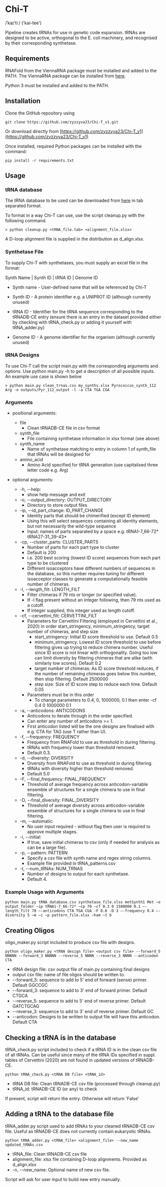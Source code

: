 # Chi-T

 /ˈkaɪ'tiː/ ('kai-tee')

Pipeline creates tRNAs for use in genetic code expansion. tRNAs are designed to be active, orthogonal to the E. coli machinery, and recognised by their corresponding synthetase.

## Requirements

RNAFold from the ViennaRNA package must be installed and added to the PATH. The ViennaRNA package can be installed from [here](https://www.tbi.univie.ac.at/RNA/#download).

Python 3 must be installed and added to the PATH.

## Installation

Clone the GitHub repository using

```git clone https://github.com/zyzzyva23/Chi-T_v1.git```

Or download directly from [https://github.com/zyzzyva23/Chi-T_v1](https://github.com/zyzzyva23/Chi-T_v1)

Once installed, required Python packages can be installed with the command:

```pip install -r requirements.txt```

## Usage
### tRNA database
The tRNA database to be used can be downloaded from [here](http://trna.ie.niigata-u.ac.jp/cgi-bin/trnadb/index.cgi) in tab separated format. 

To format in a way Chi-T can use, use the script cleanup.py with the following command.

```> python cleanup.py <tRNA_file.tab> <alignment_file.xlsx> ```

A D-loop alignment file is supplied in the distribution as d_align.xlsx.

### Synthetase File

To supply Chi-T with synthetases, you must supply an excel file in the format:

Synth Name | Synth ID | tRNA ID | Genome ID

* Synth name - User-defined name that will be referenced by Chi-T

* Synth ID - A protein identifier e.g. a UNIPROT ID (although currently unused)

* tRNA ID - Identifier for the tRNA sequence corresponding to the tRNADB-CE entry (ensure there is an entry in the dataset provided either by checking with tRNA_check.py or adding it yourself with tRNA_adder.py)

* Genome ID - A genome identifier for the organism (although currently unused)

### tRNA Designs

To use Chi-T call the script main.py with the corresponding arguments and options. Use python main.py -h to get a description of all possible inputs. 
An example use case is shown below

```> python main.py clean_trnas.csv my_synths.xlsx Pyrococcus_synth_112 Arg -o outputs/Pyr_112_output -l -a CTA TGA CGA```

### Arguments

* positional arguments:
    * file
        * Clean tRNADB-CE file in csv format
    * synth_file
        * File containing synthetase information in xlsx format (see above)
    * synth_name
        * Name of synthetase matching to entry in column 1 of synth_file that tRNAs will be designed for
    * amino_acid 
        * Amino Acid specified for tRNA generation (use capitalised three letter code e.g. Arg)

* optional arguments:
    * -h, --help: 
        * show help message and exit
    * -o, --output_directory: OUTPUT_DIRECTORY
        * Directory to store output files
    * -ip, --id_part_change: ID_PART_CHANGE
        * Identity parts that should be chimerified (except ID element)
        * Using this will select sequences containing all identity elements, but not necessarily the wild-type sequence
        * Input: names of parts separated by a space e.g. tRNA1-7_66-72* tRNA27-31_39-43*
    * -cp, --cluster_parts: CLUSTER_PARTS
        * Number of parts for each part type to cluster
        * Default is 200
        * i.e. 200 best scoring (lowest ID score) sequences from each part type to be clustered
        * Different isoacceptors have different numbers of sequences in the database, so this number requires tuning for different isoacceptor classes to generate a computationally feasible number of chimeras.
    * -l, --length_filt: LENGTH_FILT
        * Filter chimeras if 79 nts or longer (or specified value).
        * If -l flag present without an integer following, then 79 nts used as a cutoff.
        * If integer supplied, this integer used as length cutoff.
    * -cf, --cervettini_filt: CERVETTINI_FILT
        * Parameters for Cervettini Filtering (employed in Cervettini et al., 2020) in order start_stringency, minimum_stringency, target number of chimeras, and step size
            * start_stringency: Initial ID score threshold to use. Default 0.5
            * minimum_stringency: Lowest ID score threshold to use before filtering gives up trying to reduce chimera number. Useful since ID score is not linear with orthogonality. Going too low can limit diversity by filtering chimeras that are alike (with similarly low scores). Default 0.2
            * target number of chimeras: As ID score threshold reduces, if the number of remaining chimeras goes below this number, then stop filtering. Default 2500000
            * step size: Size of ID score step to reduce each time. Default 0.05
        * Parameters must be in this order
            * To change parameters to 0.4, 0, 1000000, 0.1 then enter -cf 0.4 0 1000000 0.1
    * -a, --anticodons: ANTICODONS
        * Anticodons to iterate through in the order specified.
        * Can enter any number of anticodons >= 1.
        * First anticodon listed will be the one designs are finalised with e.g. CTA for TAG (use T rather than U).
    * -f, --frequency: FREQUENCY
        * Frequency from RNAFold to use as threshold in during filtering.
        * tRNAs with frequency lower than threshold removed.
        * Default 0.3.
    * -d, --diversity: DIVERSITY
        * Diversity from RNAFold to use as threshold in during filtering.
        * tRNAs with diversity higher than threshold removed.
        * Default 5.0
    * -F, --final_frequency: FINAL_FREQUENCY
        * Threshold of average frequency across anticodon-variable ensemble of structures for a single chimera to use in final filtering.
    * -D, --final_diversity: FINAL_DIVERSITY
        * Threshold of average diversity across anticodon-variable ensemble of structures for a single chimera to use in final filtering.
    * -m, --automatic: 
        * No user input required - without flag then user is required to approve multiple stages.
    * -i, --initial:
        * If true, save initial chimeras to csv (only if needed for analysis as can be a large file).
    * -p, --pattern: PATTERN
        * Specify a csv file with synth name and regex string columns.
        * Example file provided in tRNA_patterns.csv
    * -t, --num_tRNAs: NUM_TRNAS
        * Number of designs to output for each synthetase.
        * Default 4.

### Example Usage with Arguments

```python main.py tRNA_database.csv synthetase_file.xlsx metSynth1 Met –o output_folder –ip tRNA1-7_66-72* –cp 70 –cf 0.3 0 1500000 0.1 –-length_filt 78 –-anticodons CTA TGA CGA -F 0.6 -D 3 –-frequency 0.4 –-diversity 5 –m –i –p pattern_file.xlsx –ham –t 6```

## Creating Oligos

oligo_maker.py script included to produce csv file with designs.

```python oligo_maker.py <tRNA design file> <output csv file> --forward_5 NNNNN --forward_3 NNNNN --reverse_5 NNNN --reverse_3 NNNN --anticodon CTA```

* tRNA design file: csv output file of main.py containing final designs
* output csv file: name of file oligos should be written to.
* --forward_5: sequence to add to 5' end of forward (sense) primer. Default GGCCGC
* --forward_3: sequence to add to 3' end of forward primer. Default CTGCA
* --reverse_5: sequence to add to 5' end of reverse primer. Default GATCTGCAG
* --reverse_3: sequence to add to 3' end of reverse primer. Default GC
* --anticodon: Designs to be written to output file will have this anticodon. Default CTA

## Checking a tRNA is in the database

tRNA_check.py script included to check if a tRNA ID is in the clean csv file of all tRNAs. Can be useful since many of the tRNA IDs specified in suppl. tables of Cervettini (2020) are not found in updated versions of tRNADB-CE.

```python tRNA_check.py <tRNA DB file> <tRNA_id>```

* tRNA DB file: Clean tRNADB-CE csv file (processed through cleanup.py)
* tRNA_id: tRNADB-CE ID (or any) to check

If present, script will return the entry. Otherwise will return 'False'

## Adding a tRNA to the database file

tRNA_adder.py script used to add tRNAs to your cleaned tRNADB-CE csv file. Useful as tRNADB-CE does not currently contain eukaryotic tRNAs.

```python tRNA_adder.py <tRNA_file> <alignment_file> --new_name updated_tRNAs.csv```

* tRNA_file: Clean tRNADB-CE csv file
* alignment_file: xlsx file containing D-loop alignments. Provided as d_align.xlsx
* -n, --new_name: Optional name of new csv file.

Script will ask for user input to build new entry manually.

